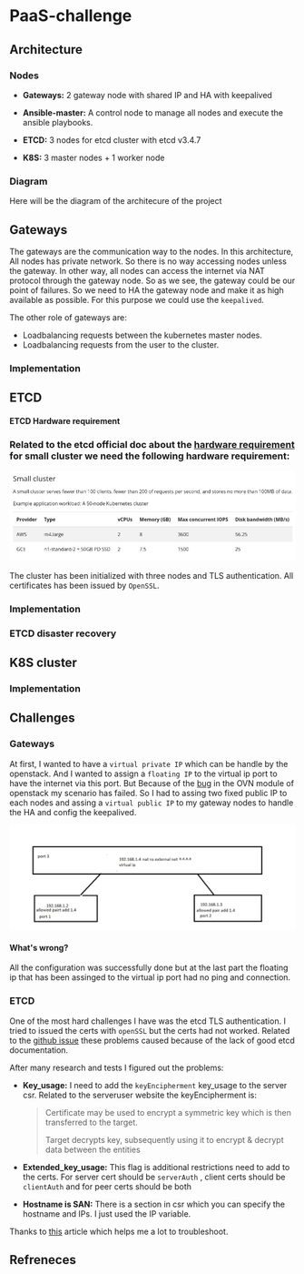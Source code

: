 # PaaS-challenge

## Architecture

### Nodes

- **Gateways:** 2 gateway node with shared IP and HA with keepalived

- **Ansible-master:** A control node to manage all nodes and execute the ansible playbooks.

- **ETCD:** 3 nodes for etcd cluster with etcd v3.4.7

- **K8S:** 3 master nodes + 1 worker node

### Diagram

Here will be the diagram of the architecure of the project

## Gateways

The gateways are the communication way to the nodes. In this architecture, All nodes has private network. So there is no way accessing nodes unless the gateway. In other way, all nodes can access the internet via NAT protocol through the gateway node. So as we see, the gateway could be our point of failures. So we need to HA the gateway node and make it as high available as possible. For this purpose we could use the `keepalived`. 

The other role of gateways are:

- Loadbalancing requests between the kubernetes master nodes.
- Loadbalancing requests from the user to the cluster.

### Implementation

## ETCD

#### ETCD Hardware requirement

### 	Related to the etcd official doc about the [hardware requirement](https://etcd.io/docs/v3.3/op-guide/hardware/) for small cluster we need the following hardware requirement:

![image-20220707185025194](./pictures/etcd-hardware-req.png)



The cluster has been initialized with three nodes and TLS authentication. All certificates has been issued by `OpenSSL`.

### Implementation



### ETCD disaster recovery

## K8S cluster

### Implementation

## Challenges

### Gateways

At first, I wanted to have a `virtual private IP` which can be handle by the openstack. And I wanted to assign a `floating IP` to the virtual ip port to have the internet via this port. But Because of the  [bug](https://bugzilla.redhat.com/show_bug.cgi?id=1707241) in the OVN  module of openstack my scenario has failed. So I had to assing two fixed public IP to each nodes and assing a `virtual public IP` to my gateway nodes to  handle the HA and config the keepalived.

![image-20220714010525364](./pictures/ovn-bug.png)

#### What's wrong?

All the configuration was successfully done but at the last part the floating ip that has been assinged to the virtual ip port had no ping and connection.

### ETCD

One of the most hard challenges I have was the etcd TLS authentication. I tried to issued the certs with `openSSL` but the certs had not worked. Related to the [github issue](https://github.com/etcd-io/etcd/issues/8603) these problems caused because of the lack of good etcd documentation.

After many research and tests I figured out the problems:

- **Key_usage:** I need to add the `keyEncipherment` key_usage to the server csr. Related to the serveruser website the keyEncipherment is:

  > Certificate may be used to encrypt a symmetric key which is then transferred to the target.
  >
  > Target decrypts key, subsequently using it to encrypt & decrypt data between the entities

- **Extended_key_usage:** This flag is additional restrictions need to add to the certs. For server cert should be `serverAuth` , client certs should be `clientAuth` and for peer certs should be both

- **Hostname is SAN:** There is a section in csr which you can specify the hostname and IPs. I just used the IP variable.

Thanks to [this](https://medium.com/nirman-tech-blog/setting-up-etcd-cluster-with-tls-authentication-enabled-49c44e4151bb) article which helps me a lot to troubleshoot.

## Refreneces

